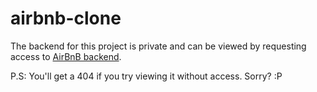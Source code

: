 # airbnb-clone

The backend for this project is private and can be viewed by requesting access to [AirBnB backend](https://github.com/delzadbamji/airbnb_backend).


P.S: You'll get a 404 if you try viewing it without access. Sorry? :P 
